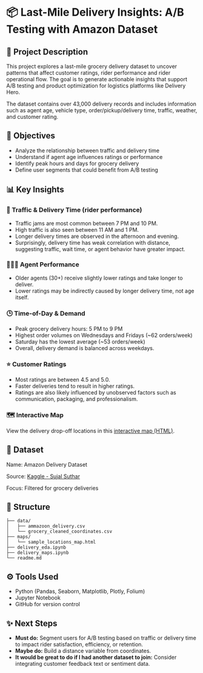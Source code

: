 # 📦 Last-Mile Delivery Insights: A/B Testing with Amazon Dataset


## 📄 Project Description

This project explores a last-mile grocery delivery dataset to uncover patterns that affect customer ratings, rider performance and rider operational flow. The goal is to generate actionable insights that support A/B testing and product optimization for logistics platforms like Delivery Hero.

The dataset contains over 43,000 delivery records and includes information such as agent age, vehicle type, order/pickup/delivery time, traffic, weather, and customer rating.

## 🎯 Objectives

- Analyze the relationship between traffic and delivery time
- Understand if agent age influences ratings or performance
- Identify peak hours and days for grocery delivery
- Define user segments that could benefit from A/B testing

## 📊 Key Insights

### 🚦 Traffic & Delivery Time (rider performance)

- Traffic jams are most common between 7 PM and 10 PM.
- High traffic is also seen between 11 AM and 1 PM.
- Longer delivery times are observed in the afternoon and evening.
- Surprisingly, delivery time has weak correlation with distance, suggesting traffic, wait time, or agent behavior have greater impact.

### 🙎🏻‍♂️ Agent Performance

- Older agents (30+) receive slightly lower ratings and take longer to deliver.
- Lower ratings may be indirectly caused by longer delivery time, not age itself.

### 🕒 Time-of-Day & Demand

- Peak grocery delivery hours: 5 PM to 9 PM
- Highest order volumes on Wednesdays and Fridays (~62 orders/week)
- Saturday has the lowest average (~53 orders/week)
- Overall, delivery demand is balanced across weekdays.

### ⭐ Customer Ratings

- Most ratings are between 4.5 and 5.0.
- Faster deliveries tend to result in higher ratings.
- Ratings are also likely influenced by unobserved factors such as communication, packaging, and professionalism.

### 🗺️ Interactive Map
View the delivery drop-off locations in this [interactive map (HTML)](http://localhost:8889/files/repositories/my_projects/last_mile/maps/sample_locations_map.html).

## 📂 Dataset

Name: Amazon Delivery Dataset

Source: [Kaggle - Sujal Suthar](https://www.kaggle.com/datasets/sujalsuthar/amazon-delivery-dataset)

Focus: Filtered for grocery deliveries


## 📁 Structure
```
├── data/
│   ├── ammazoon_delivery.csv
│   └── grocery_cleaned_coordinates.csv
├── maps/
│   └── sample_locations_map.html
├── delivery_eda.ipynb
├── delivery_maps.ipynb
└── readme.md
```

## ⚙️ Tools Used

- Python (Pandas, Seaborn, Matplotlib, Plotly, Folium)
- Jupyter Notebook
- GitHub for version control

## ✨ Next Steps

- **Must do:** Segment users for A/B testing based on traffic or delivery time to impact rider satisfaction, efficiency, or retention.
- **Maybe do:** Build a distance variable from coordinates.
- **It would be great to do if I had another dataset to join:** Consider integrating customer feedback text or sentiment data.